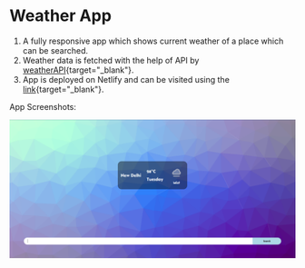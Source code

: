 # Weather App

1. A fully responsive app which shows current weather of a place which can be searched.
2. Weather data is fetched with the help of API by [weatherAPI](https://www.weatherapi.com/){target="_blank"}.
3. App is deployed on Netlify and can be visited using the [link](https://get-weather-fast.netlify.app/){target="_blank"}.

App Screenshots:

![Error](./image.png)
